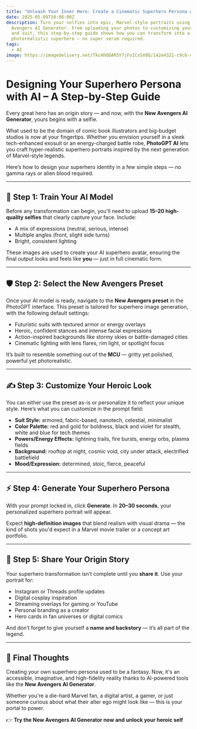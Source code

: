```yaml
---
title: "Unleash Your Inner Hero: Create a Cinematic Superhero Persona with AI"
date: 2025-05-09T10:08:00Z
description: Turn your selfies into epic, Marvel-style portraits using the New
  Avengers AI Generator. From uploading your photos to customizing your powers
  and suit, this step-by-step guide shows how you can transform into a
  photorealistic superhero — no super serum required.
tags:
  - AI
image: https://imagedelivery.net/TkcHhODAR5Y7jFoICvSX0Q/142e4321-c9c6-4d52-2523-984aeaf36100/q=100
---
```

# Designing Your Superhero Persona with AI – A Step-by-Step Guide

Every great hero has an origin story — and now, with the **New Avengers AI Generator**, yours begins with a selfie.

What used to be the domain of comic book illustrators and big-budget studios is now at your fingertips. Whether you envision yourself in a sleek tech-enhanced exosuit or an energy-charged battle robe, **PhotoGPT AI** lets you craft hyper-realistic superhero portraits inspired by the next generation of Marvel-style legends.

Here’s how to design your superhero identity in a few simple steps — no gamma rays or alien blood required.

---

## 🧬 Step 1: Train Your AI Model

Before any transformation can begin, you'll need to upload **15–20 high-quality selfies** that clearly capture your face. Include:

- A mix of expressions (neutral, serious, intense)  
- Multiple angles (front, slight side turns)  
- Bright, consistent lighting  

These images are used to create your AI superhero avatar, ensuring the final output looks and feels like **you** — just in full cinematic form.



---

## 🛡 Step 2: Select the New Avengers Preset

Once your AI model is ready, navigate to the **New Avengers preset** in the PhotoGPT interface. This preset is tailored for superhero image generation, with the following default settings:

- Futuristic suits with textured armor or energy overlays  
- Heroic, confident stances and intense facial expressions  
- Action-inspired backgrounds like stormy skies or battle-damaged cities  
- Cinematic lighting with lens flares, rim light, or spotlight focus  

It’s built to resemble something out of the **MCU** — gritty yet polished, powerful yet photorealistic.



---

## ✍️ Step 3: Customize Your Heroic Look

You can either use the preset as-is or personalize it to reflect your unique style. Here’s what you can customize in the prompt field:

- **Suit Style:** armored, fabric-based, nanotech, celestial, minimalist  
- **Color Palette:** red and gold for boldness, black and violet for stealth, white and blue for tech themes  
- **Powers/Energy Effects:** lightning trails, fire bursts, energy orbs, plasma fields  
- **Background:** rooftop at night, cosmic void, city under attack, electrified battlefield  
- **Mood/Expression:** determined, stoic, fierce, peaceful  



---

## ⚡ Step 4: Generate Your Superhero Persona

With your prompt locked in, click **Generate**. In **20–30 seconds**, your personalized superhero portrait will appear.

Expect **high-definition images** that blend realism with visual drama — the kind of shots you'd expect in a Marvel movie trailer or a concept art portfolio.



---

## 📲 Step 5: Share Your Origin Story

Your superhero transformation isn’t complete until you **share it**. Use your portrait for:

- Instagram or Threads profile updates  
- Digital cosplay inspiration  
- Streaming overlays for gaming or YouTube  
- Personal branding as a creator  
- Hero cards in fan universes or digital comics  

And don’t forget to give yourself a **name and backstory** — it’s all part of the legend.



---

## 💭 Final Thoughts

Creating your own superhero persona used to be a fantasy. Now, it's an accessible, imaginative, and high-fidelity reality thanks to AI-powered tools like the **New Avengers AI Generator**.

Whether you're a die-hard Marvel fan, a digital artist, a gamer, or just someone curious about what their alter ego might look like — this is your portal to power.

👉 **Try the New Avengers AI Generator now and unlock your heroic self**

